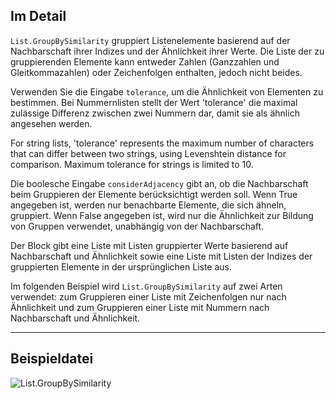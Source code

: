 ## Im Detail
`List.GroupBySimilarity` gruppiert Listenelemente basierend auf der Nachbarschaft ihrer Indizes und der Ähnlichkeit ihrer Werte. Die Liste der zu gruppierenden Elemente kann entweder Zahlen (Ganzzahlen und Gleitkommazahlen) oder Zeichenfolgen enthalten, jedoch nicht beides.

Verwenden Sie die Eingabe `tolerance`, um die Ähnlichkeit von Elementen zu bestimmen. Bei Nummernlisten stellt der Wert 'tolerance' die maximal zulässige Differenz zwischen zwei Nummern dar, damit sie als ähnlich angesehen werden.

For string lists, 'tolerance' represents the maximum number of characters that can differ between two strings, using Levenshtein distance for comparison. Maximum tolerance for strings is limited to 10.

Die boolesche Eingabe `considerAdjacency` gibt an, ob die Nachbarschaft beim Gruppieren der Elemente berücksichtigt werden soll. Wenn True angegeben ist, werden nur benachbarte Elemente, die sich ähneln, gruppiert. Wenn False angegeben ist, wird nur die Ähnlichkeit zur Bildung von Gruppen verwendet, unabhängig von der Nachbarschaft.

Der Block gibt eine Liste mit Listen gruppierter Werte basierend auf Nachbarschaft und Ähnlichkeit sowie eine Liste mit Listen der Indizes der gruppierten Elemente in der ursprünglichen Liste aus.

Im folgenden Beispiel wird `List.GroupBySimilarity` auf zwei Arten verwendet: zum Gruppieren einer Liste mit Zeichenfolgen nur nach Ähnlichkeit und zum Gruppieren einer Liste mit Nummern nach Nachbarschaft und Ähnlichkeit.
___
## Beispieldatei

![List.GroupBySimilarity](./DSCore.List.GroupBySimilarity_img.jpg)

